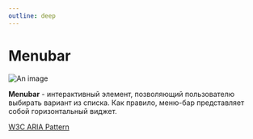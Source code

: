 ```yaml
---
outline: deep
---
```


# Menubar

![An image](/menubar.png)

**Menubar** - интерактивный элемент, позволяющий пользователю выбирать вариант из списка. Как правило, меню-бар представляет собой горизонтальный виджет.  

[W3C ARIA Pattern](https://www.w3.org/WAI/ARIA/apg/patterns/menubar/)
